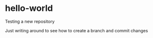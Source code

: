 # hello-world
Testing a new repository

Just writing around to see how to create a branch and commit changes
